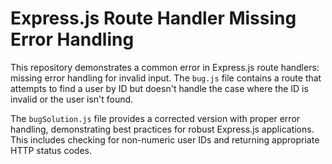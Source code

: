 # Express.js Route Handler Missing Error Handling

This repository demonstrates a common error in Express.js route handlers: missing error handling for invalid input.  The `bug.js` file contains a route that attempts to find a user by ID but doesn't handle the case where the ID is invalid or the user isn't found.

The `bugSolution.js` file provides a corrected version with proper error handling, demonstrating best practices for robust Express.js applications.  This includes checking for non-numeric user IDs and returning appropriate HTTP status codes.